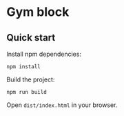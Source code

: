 # Gym block


## Quick start

Install npm dependencies:
    
    npm install

Build the project:

    npm run build

Open `dist/index.html` in your browser.
